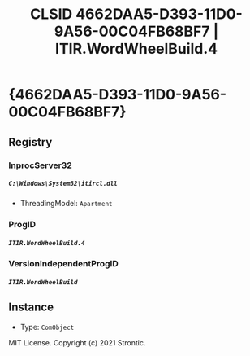 ﻿---
title: "CLSID 4662DAA5-D393-11D0-9A56-00C04FB68BF7 | ITIR.WordWheelBuild.4"
excerpt: What is COM-Object CLSID 4662DAA5-D393-11D0-9A56-00C04FB68BF7?
---

# {4662DAA5-D393-11D0-9A56-00C04FB68BF7}


## Registry


### InprocServer32

##### `C:\Windows\System32\itircl.dll`
* ThreadingModel: `Apartment`

### ProgID

##### `ITIR.WordWheelBuild.4`

### VersionIndependentProgID

##### `ITIR.WordWheelBuild`

## Instance

* Type: `ComObject`

MIT License. Copyright (c) 2021 Strontic.



